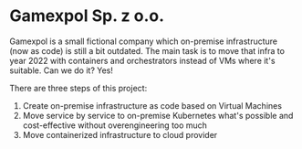 # Gamexpol Sp. z o.o.
Gamexpol is a small fictional company which on-premise infrastructure (now as code) is still a bit outdated. The main task is to move that infra to year 2022 with containers and orchestrators instead of VMs where it's suitable. Can we do it? Yes!

There are three steps of this project:
1. Create on-premise infrastructure as code based on Virtual Machines
2. Move service by service to on-premise Kubernetes what's possible and cost-effective without overengineering too much
3. Move containerized infrastructure to cloud provider
